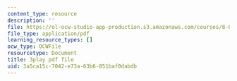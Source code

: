 ```yaml
---
content_type: resource
description: ''
file: https://ol-ocw-studio-app-production.s3.amazonaws.com/courses/8-01sc-classical-mechanics-fall-2016/3a5ca15c7042e73a63b6851baf0dabdb_t2PkbsWjG80.pdf
file_type: application/pdf
learning_resource_types: []
ocw_type: OCWFile
resourcetype: Document
title: 3play pdf file
uid: 3a5ca15c-7042-e73a-63b6-851baf0dabdb
---
```

